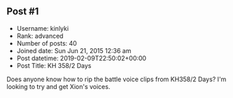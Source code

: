 ## Post #1
- Username: kinlyki
- Rank: advanced
- Number of posts: 40
- Joined date: Sun Jun 21, 2015 12:36 am
- Post datetime: 2019-02-09T22:50:02+00:00
- Post Title: KH 358/2 Days

Does anyone know how to rip the battle voice clips from KH358/2 Days? I'm looking to try and get Xion's voices.

